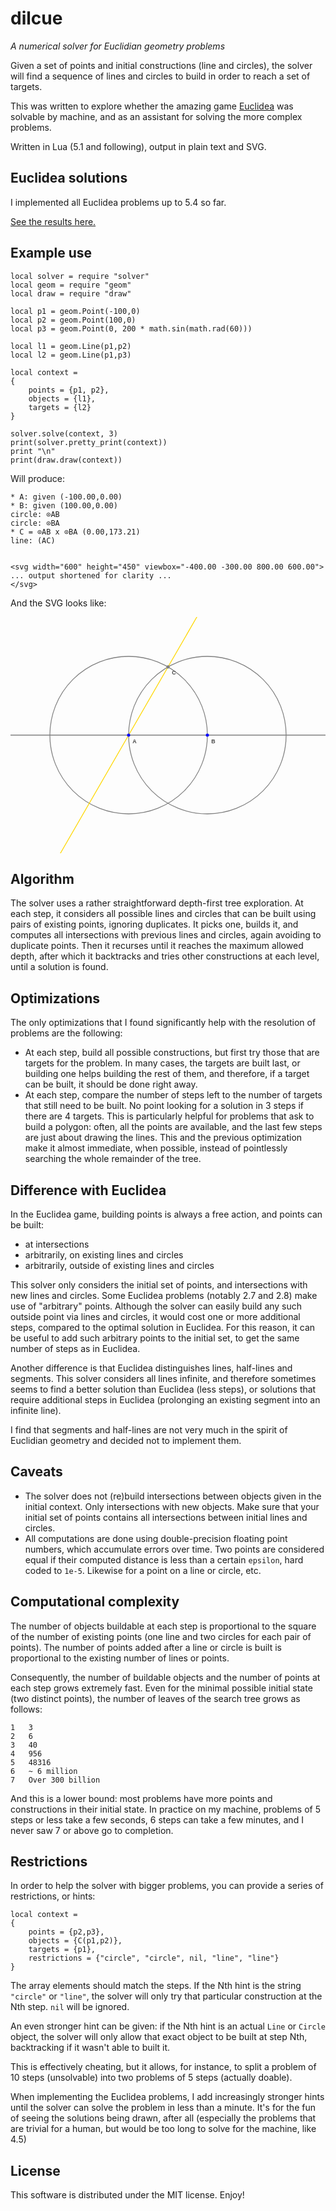 # dilcue

*A numerical solver for Euclidian geometry problems*

Given a set of points and initial constructions (line and circles), the solver will find a sequence of lines and circles to build in order to reach a set of targets.

This was written to explore whether the amazing game [Euclidea](https://www.euclidea.xyz) was solvable by machine, and as an assistant for solving the more complex problems.

Written in Lua (5.1 and following), output in plain text and SVG.

## Euclidea solutions

I implemented all Euclidea problems up to 5.4 so far.

[See the results here.](https://castux.github.io/dilcue/)

## Example use

```
local solver = require "solver"
local geom = require "geom"
local draw = require "draw"

local p1 = geom.Point(-100,0)
local p2 = geom.Point(100,0)
local p3 = geom.Point(0, 200 * math.sin(math.rad(60)))

local l1 = geom.Line(p1,p2)
local l2 = geom.Line(p1,p3)

local context =
{
	points = {p1, p2},
	objects = {l1},
	targets = {l2}
}

solver.solve(context, 3)
print(solver.pretty_print(context))
print "\n"
print(draw.draw(context))
```

Will produce:

```
* A: given (-100.00,0.00)
* B: given (100.00,0.00)
circle: ⊙AB
circle: ⊙BA
* C = ⊙AB x ⊙BA (0.00,173.21)
line: (AC)


<svg width="600" height="450" viewbox="-400.00 -300.00 800.00 600.00">
... output shortened for clarity ...
</svg>
```

And the SVG looks like:

<svg width="600" height="450" viewbox="-400.00 -300.00 800.00 600.00">
<line x1="3900.00" y1="-0.00" x2="-4100.00" y2="-0.00" style="stroke:grey;stroke-width:2" />
<circle cx="-100.00" cy="-0.00" r="200.00" stroke="grey" stroke-width="2" fill="none" />
<circle cx="100.00" cy="-0.00" r="200.00" stroke="grey" stroke-width="2" fill="none" />
<line x1="1900.00" y1="-3464.10" x2="-2100.00" y2="3464.10" style="stroke:gold;stroke-width:2" />
<circle cx="-100.00" cy="-0.00" r="4" stroke="none" fill="blue" /><text x="-90.00" y="20.00" style="font-family:sans-serif;font-weight:bold;fill:#494949">A</text>
<circle cx="100.00" cy="-0.00" r="4" stroke="none" fill="blue" /><text x="110.00" y="20.00" style="font-family:sans-serif;font-weight:bold;fill:#494949">B</text>
<circle cx="0.00" cy="-173.21" r="4" stroke="none" fill="grey" /><text x="10.00" y="-153.21" style="font-family:sans-serif;font-weight:bold;fill:#494949">C</text>
</svg>

## Algorithm

The solver uses a rather straightforward depth-first tree exploration. At each step, it considers all possible lines and circles that can be built using pairs of existing points, ignoring duplicates. It picks one, builds it, and computes all intersections with previous lines and circles, again avoiding to duplicate points. Then it recurses until it reaches the maximum allowed depth, after which it backtracks and tries other constructions at each level, until a solution is found.

## Optimizations

The only optimizations that I found significantly help with the resolution of problems are the following:

- At each step, build all possible constructions, but first try those that are targets for the problem. In many cases, the targets are built last, or building one helps building the rest of them, and therefore, if a target can be built, it should be done right away.
- At each step, compare the number of steps left to the number of targets that still need to be built. No point looking for a solution in 3 steps if there are 4 targets. This is particularly helpful for problems that ask to build a polygon: often, all the points are available, and the last few steps are just about drawing the lines. This and the previous optimization make it almost immediate, when possible, instead of pointlessly searching the whole remainder of the tree.

## Difference with Euclidea

In the Euclidea game, building points is always a free action, and points can be built:

- at intersections
- arbitrarily, on existing lines and circles
- arbitrarily, outside of existing lines and circles

This solver only considers the initial set of points, and intersections with new lines and circles. Some Euclidea problems (notably 2.7 and 2.8) make use of "arbitrary" points. Although the solver can easily build any such outside point via lines and circles, it would cost one or more additional steps, compared to the optimal solution in Euclidea. For this reason, it can be useful to add such arbitrary points to the initial set, to get the same number of steps as in Euclidea.

Another difference is that Euclidea distinguishes lines, half-lines and segments. This solver considers all lines infinite, and therefore sometimes seems to find a better solution than Euclidea (less steps), or solutions that require additional steps in Euclidea (prolonging an existing segment into an infinite line).

I find that segments and half-lines are not very much in the spirit of Euclidian geometry and decided not to implement them.

## Caveats

- The solver does not (re)build intersections between objects given in the initial context. Only intersections with new objects. Make sure that your initial set of points contains all intersections between initial lines and circles.
- All computations are done using double-precision floating point numbers, which accumulate errors over time. Two points are considered equal if their computed distance is less than a certain `epsilon`, hard coded to `1e-5`. Likewise for a point on a line or circle, etc.

## Computational complexity

The number of objects buildable at each step is proportional to the square of the number of existing points (one line and two circles for each pair of points). The number of points added after a line or circle is built is proportional to the existing number of lines or points.

Consequently, the number of buildable objects and the number of points at each step grows extremely fast. Even for the minimal possible initial state (two distinct points), the number of leaves of the search tree grows as follows:

```
1	3
2	6
3	40
4	956
5	48316
6	~ 6 million
7	Over 300 billion
```

And this is a lower bound: most problems have more points and constructions in their initial state. In practice on my machine, problems of 5 steps or less take a few seconds, 6 steps can take a few minutes, and I never saw 7 or above go to completion.

## Restrictions

In order to help the solver with bigger problems, you can provide a series of restrictions, or hints:

```
local context =
{
    points = {p2,p3},
    objects = {C(p1,p2)},
    targets = {p1},
    restrictions = {"circle", "circle", nil, "line", "line"}
}
```

The array elements should match the steps. If the Nth hint is the string `"circle"` or `"line"`, the solver will only try that particular construction at the Nth step. `nil` will be ignored.

An even stronger hint can be given: if the Nth hint is an actual `Line` or `Circle` object, the solver will only allow that exact object to be built at step Nth, backtracking if it wasn't able to built it.

This is effectively cheating, but it allows, for instance, to split a problem of 10 steps (unsolvable) into two problems of 5 steps (actually doable).

When implementing the Euclidea problems, I add increasingly stronger hints until the solver can solve the problem in less than a minute. It's for the fun of seeing the solutions being drawn, after all (especially the problems that are trivial for a human, but would be too long to solve for the machine, like 4.5)

## License

This software is distributed under the MIT license. Enjoy!
